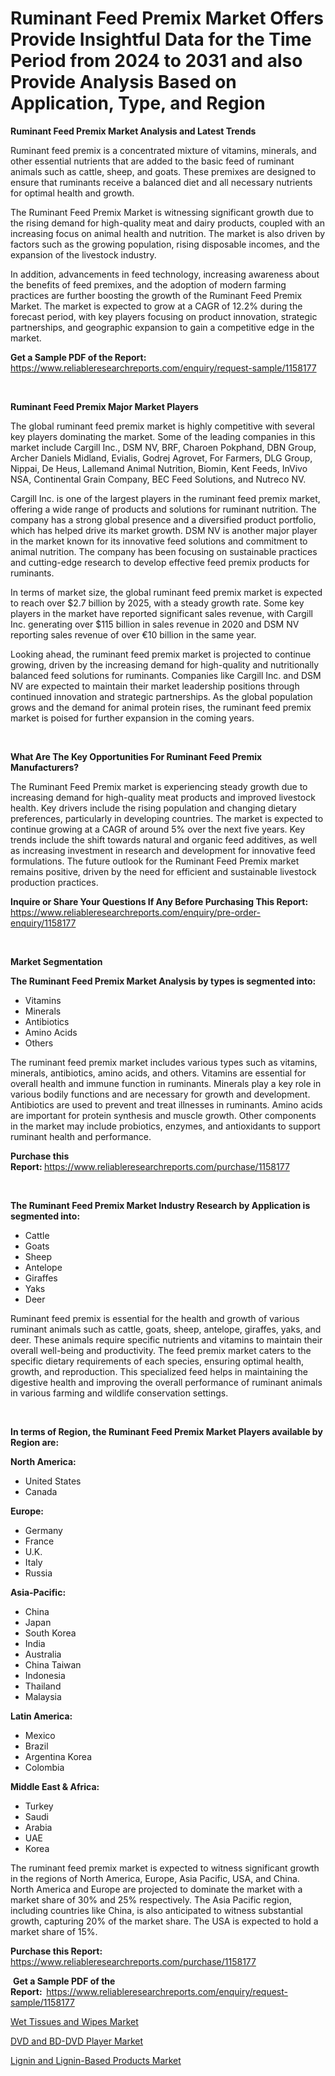 <p><h1>Ruminant Feed Premix Market Offers Provide Insightful Data for the Time Period from 2024 to 2031 and also Provide Analysis Based on Application, Type, and Region</h1></p><p><strong>Ruminant Feed Premix Market Analysis and Latest Trends</strong></p>
<p><p>Ruminant feed premix is a concentrated mixture of vitamins, minerals, and other essential nutrients that are added to the basic feed of ruminant animals such as cattle, sheep, and goats. These premixes are designed to ensure that ruminants receive a balanced diet and all necessary nutrients for optimal health and growth.</p><p>The Ruminant Feed Premix Market is witnessing significant growth due to the rising demand for high-quality meat and dairy products, coupled with an increasing focus on animal health and nutrition. The market is also driven by factors such as the growing population, rising disposable incomes, and the expansion of the livestock industry.</p><p>In addition, advancements in feed technology, increasing awareness about the benefits of feed premixes, and the adoption of modern farming practices are further boosting the growth of the Ruminant Feed Premix Market. The market is expected to grow at a CAGR of 12.2% during the forecast period, with key players focusing on product innovation, strategic partnerships, and geographic expansion to gain a competitive edge in the market.</p></p>
<p><strong>Get a Sample PDF of the Report:&nbsp;</strong> <a href="https://www.reliableresearchreports.com/enquiry/request-sample/1158177">https://www.reliableresearchreports.com/enquiry/request-sample/1158177</a></p>
<p>&nbsp;</p>
<p><strong>Ruminant Feed Premix Major Market Players</strong></p>
<p><p>The global ruminant feed premix market is highly competitive with several key players dominating the market. Some of the leading companies in this market include Cargill Inc., DSM NV, BRF, Charoen Pokphand, DBN Group, Archer Daniels Midland, Evialis, Godrej Agrovet, For Farmers, DLG Group, Nippai, De Heus, Lallemand Animal Nutrition, Biomin, Kent Feeds, InVivo NSA, Continental Grain Company, BEC Feed Solutions, and Nutreco NV.</p><p>Cargill Inc. is one of the largest players in the ruminant feed premix market, offering a wide range of products and solutions for ruminant nutrition. The company has a strong global presence and a diversified product portfolio, which has helped drive its market growth. DSM NV is another major player in the market known for its innovative feed solutions and commitment to animal nutrition. The company has been focusing on sustainable practices and cutting-edge research to develop effective feed premix products for ruminants.</p><p>In terms of market size, the global ruminant feed premix market is expected to reach over $2.7 billion by 2025, with a steady growth rate. Some key players in the market have reported significant sales revenue, with Cargill Inc. generating over $115 billion in sales revenue in 2020 and DSM NV reporting sales revenue of over €10 billion in the same year.</p><p>Looking ahead, the ruminant feed premix market is projected to continue growing, driven by the increasing demand for high-quality and nutritionally balanced feed solutions for ruminants. Companies like Cargill Inc. and DSM NV are expected to maintain their market leadership positions through continued innovation and strategic partnerships. As the global population grows and the demand for animal protein rises, the ruminant feed premix market is poised for further expansion in the coming years.</p></p>
<p>&nbsp;</p>
<p><strong>What Are The Key Opportunities For Ruminant Feed Premix Manufacturers?</strong></p>
<p><p>The Ruminant Feed Premix market is experiencing steady growth due to increasing demand for high-quality meat products and improved livestock health. Key drivers include the rising population and changing dietary preferences, particularly in developing countries. The market is expected to continue growing at a CAGR of around 5% over the next five years. Key trends include the shift towards natural and organic feed additives, as well as increasing investment in research and development for innovative feed formulations. The future outlook for the Ruminant Feed Premix market remains positive, driven by the need for efficient and sustainable livestock production practices.</p></p>
<p><strong>Inquire or Share Your Questions If Any Before Purchasing This Report:</strong> <a href="https://www.reliableresearchreports.com/enquiry/pre-order-enquiry/1158177">https://www.reliableresearchreports.com/enquiry/pre-order-enquiry/1158177</a></p>
<p>&nbsp;</p>
<p><strong>Market Segmentation</strong></p>
<p><strong>The Ruminant Feed Premix Market Analysis by types is segmented into:</strong></p>
<p><ul><li>Vitamins</li><li>Minerals</li><li>Antibiotics</li><li>Amino Acids</li><li>Others</li></ul></p>
<p><p>The ruminant feed premix market includes various types such as vitamins, minerals, antibiotics, amino acids, and others. Vitamins are essential for overall health and immune function in ruminants. Minerals play a key role in various bodily functions and are necessary for growth and development. Antibiotics are used to prevent and treat illnesses in ruminants. Amino acids are important for protein synthesis and muscle growth. Other components in the market may include probiotics, enzymes, and antioxidants to support ruminant health and performance.</p></p>
<p><strong>Purchase this Report:&nbsp;</strong><a href="https://www.reliableresearchreports.com/purchase/1158177">https://www.reliableresearchreports.com/purchase/1158177</a></p>
<p>&nbsp;</p>
<p><strong>The Ruminant Feed Premix Market Industry Research by Application is segmented into:</strong></p>
<p><ul><li>Cattle</li><li>Goats</li><li>Sheep</li><li>Antelope</li><li>Giraffes</li><li>Yaks</li><li>Deer</li></ul></p>
<p><p>Ruminant feed premix is essential for the health and growth of various ruminant animals such as cattle, goats, sheep, antelope, giraffes, yaks, and deer. These animals require specific nutrients and vitamins to maintain their overall well-being and productivity. The feed premix market caters to the specific dietary requirements of each species, ensuring optimal health, growth, and reproduction. This specialized feed helps in maintaining the digestive health and improving the overall performance of ruminant animals in various farming and wildlife conservation settings.</p></p>
<p>&nbsp;</p>
<p><strong>In terms of Region, the Ruminant Feed Premix Market Players available by Region are:</strong></p>
<p>
    <p> <strong> North America: </strong>
        <ul>
            <li>United States</li>
            <li>Canada</li>
        </ul>
        </p> 
    <p> <strong> Europe: </strong>
        <ul>
            <li>Germany</li>
            <li>France</li>
            <li>U.K.</li>
            <li>Italy</li>
            <li>Russia</li>
        </ul>
        </p> 
    <p> <strong> Asia-Pacific: </strong>
        <ul>
            <li>China</li>
            <li>Japan</li>
            <li>South Korea</li>
            <li>India</li>
            <li>Australia</li>
            <li>China Taiwan</li>
            <li>Indonesia</li>
            <li>Thailand</li>
            <li>Malaysia</li>
        </ul>
        </p> 
    <p> <strong> Latin America: </strong>
        <ul>
            <li>Mexico</li>
            <li>Brazil</li>
            <li>Argentina Korea</li>
            <li>Colombia</li>
        </ul>
        </p> 
    <p> <strong> Middle East & Africa: </strong>
        <ul>
            <li>Turkey</li>
            <li>Saudi</li>
            <li>Arabia</li>
            <li>UAE</li>
            <li>Korea</li>
        </ul>
    </p>
    </p>
<p><p>The ruminant feed premix market is expected to witness significant growth in the regions of North America, Europe, Asia Pacific, USA, and China. North America and Europe are projected to dominate the market with a market share of 30% and 25% respectively. The Asia Pacific region, including countries like China, is also anticipated to witness substantial growth, capturing 20% of the market share. The USA is expected to hold a market share of 15%.</p></p>
<p><strong>Purchase this Report: </strong><a href="https://www.reliableresearchreports.com/purchase/1158177">https://www.reliableresearchreports.com/purchase/1158177</a></p>
<p>&nbsp;<strong>Get a Sample PDF of the Report:&nbsp;&nbsp;</strong><a href="https://www.reliableresearchreports.com/enquiry/request-sample/1158177">https://www.reliableresearchreports.com/enquiry/request-sample/1158177</a></p>
<p><strong></strong></p>
<p><p><a href="https://view.publitas.com/reportprime-1/wet-tissues-and-wipes-market-size-growing-and-forecasted-for-period-from-2024-2031-and-provides-complete-market-analysis-of-this-market/">Wet Tissues and Wipes Market</a></p><p><a href="https://view.publitas.com/reportprime-1/global-dvd-and-bd-dvd-player-market-by-types-applications-and-major-players-with-regional-growth-rate-analysis-and-development-situation-from-2024-to-2031/">DVD and BD-DVD Player Market</a></p><p><a href="https://view.publitas.com/reportprime-1/lignin-and-lignin-based-products-market-size-reflecting-a-forecast-till-2031-market-by-type-by-application-and-by-geography/">Lignin and Lignin-Based Products Market</a></p></p>